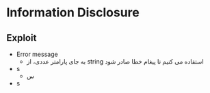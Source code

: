 # Information Disclosure

## Exploit
- Error message
  - به جای پارامتر عددی، از string استفاده می کنیم تا پیغام خطا صادر شود
- s
  - س    
- s

